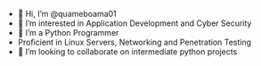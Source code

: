 - 👋 Hi, I’m @quameboama01
- 👀 I’m interested in Application Development and Cyber Security
- 🌱 I’m a Python Programmer
- Proficient in Linux Servers, Networking and Penetration Testing
- 💞️ I’m looking to collaborate on intermediate python projects

<!---
quameboama01/quameboama01 is a ✨ special ✨ repository because its `README.md` (this file) appears on your GitHub profile.
You can click the Preview link to take a look at your changes.
--->

